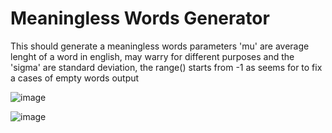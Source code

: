 # Meaningless Words Generator

This should generate a meaningless words
parameters 'mu' are average lenght of a word in english, may warry for different purposes
and the 'sigma' are standard deviation,
the range() starts from -1 as seems for to fix a cases of empty words output

![image](https://github.com/user-attachments/assets/2e5b2fde-b30d-421d-9453-e3250057fc0a)

![image](https://github.com/user-attachments/assets/3f3c8705-940f-4233-82b6-8a083803bae6)
